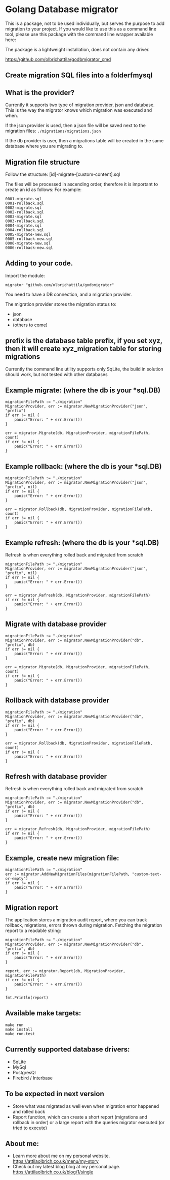 # Golang Database migrator

This is a package, not to be used individually, but serves the purpose to add migration to your project.
If you would like to use this as a command line tool, please use this package with the command line wrapper
available here:

The package is a lightweight installation, does not contain any driver.

https://github.com/olbrichattila/godbmigrator_cmd

## Create migration SQL files into a folderfmysql

## What is the provider?

Currently it supports two type of migration provider, json and database.
This is the way the migrator knows which migration was executed and when.

If the json provider is used, then a json file will be saved next to the migration files:
```./migrations/migrations.json```

If the db provider is user, then a migrations table will be created in the same database where you are migrating to.

## Migration file structure

Follow the structure:
[id]-migrate-[custom-content].sql

The files will be processed in ascending order, therefore it is important to create an id as follows:
For example:
```
0001-migrate.sql
0001-rollback.sql
0002-migrate.sql
0002-rollback.sql
0003-migrate.sql
0003-rollback.sql
0004-migrate.sql
0004-rollback.sql
0005-migrate-new.sql
0005-rollback-new.sql
0006-migrate-new.sql
0006-rollback-new.sql
```

## Adding to your code.

Import the module:

```migrator "github.com/olbrichattila/godbmigrator"```

You need to have a DB connection, and a migration provider.

The migration provider stores the migration status to:
- json
- database
- (others to come)

## prefix is the database table prefix, if you set xyz, then it will create xyz_migration table for storing migrations
Currently the command line utility supports only SqLite, the build in solution should work, but not tested with other databases

## Example migrate: (where the db is your *sql.DB)

```
migrationFilePath := "./migration"
MigrationProvider, err := migrator.NewMigrationProvider("json", "prefix")
if err != nil {
    panic("Error: " + err.Error())
}

err = migrator.Migrate(db, MigrationProvider, migrationFilePath, count)
if err != nil {
    panic("Error: " + err.Error())
}
```

## Example rollback: (where the db is your *sql.DB)
```
migrationFilePath := "./migration"
MigrationProvider, err := migrator.NewMigrationProvider("json", "prefix", nil)
if err != nil {
    panic("Error: " + err.Error())
}

err = migrator.Rollback(db, MigrationProvider, migrationFilePath, count)
if err != nil {
    panic("Error: " + err.Error())
}
```

## Example refresh: (where the db is your *sql.DB)
Refresh is when everything rolled back and migrated from scratch
```
migrationFilePath := "./migration"
MigrationProvider, err := migrator.NewMigrationProvider("json", "prefix", nil)
if err != nil {
    panic("Error: " + err.Error())
}

err = migrator.Refresh(db, MigrationProvider, migrationFilePath)
if err != nil {
    panic("Error: " + err.Error())
}
```

## Migrate with database provider
```
migrationFilePath := "./migration"
MigrationProvider, err := migrator.NewMigrationProvider("db", "prefix", db)
if err != nil {
    panic("Error: " + err.Error())
}

err = migrator.Migrate(db, MigrationProvider, migrationFilePath, count)
if err != nil {
    panic("Error: " + err.Error())
}
```

## Rollback with database provider
```
migrationFilePath := "./migration"
MigrationProvider, err := migrator.NewMigrationProvider("db", "prefix", db)
if err != nil {
    panic("Error: " + err.Error())
}

err = migrator.Rollback(db, MigrationProvider, migrationFilePath, count)
if err != nil {
    panic("Error: " + err.Error())
}
```

## Refresh with database provider
Refresh is when everything rolled back and migrated from scratch
```
migrationFilePath := "./migration"
MigrationProvider, err := migrator.NewMigrationProvider("db", "prefix", db)
if err != nil {
    panic("Error: " + err.Error())
}

err = migrator.Refresh(db, MigrationProvider, migrationFilePath)
if err != nil {
    panic("Error: " + err.Error())
}
```

## Example, create new migration file:
```
migrationFilePath := "./migration"
err := migrator.AddNewMigrationFiles(migrationFilePath, "custom-text-or-empty")
if err != nil {
    panic("Error: " + err.Error())
}
```


## Migration report
The application stores a migration audit report, where you can track rollback, migrations, errors thrown during migration.
Fetching the migration report to a readable string:

```
migrationFilePath := "./migration"
MigrationProvider, err := migrator.NewMigrationProvider("db", "prefix", db)
if err != nil {
    panic("Error: " + err.Error())
}

report, err := migrator.Report(db, MigrationProvider, migrationFilePath)
if err != nil {
    panic("Error: " + err.Error())
}

fmt.Println(report)
```

## Available make targets:
```
make run
make install
make run-test
```

## Currently supported database drivers:

- SqLite
- MySql
- PostgresQl
- Firebird / Interbase

## To be expected in next version

- Store what was migrated as well even when migration error happened and rolled back
- Report function, which can create a short report (migrations and rollback in order) or a large report with the queries migrator executed (or tried to execute)

## About me:
- Learn more about me on my personal website. https://attilaolbrich.co.uk/menu/my-story
- Check out my latest blog blog at my personal page. https://attilaolbrich.co.uk/blog/1/single
